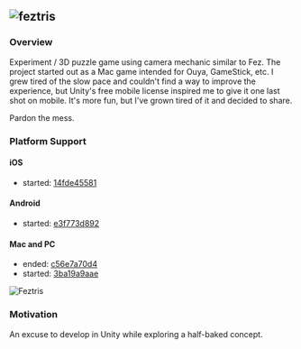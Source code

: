 ![feztris](https://raw.github.com/chadpaulson/feztris/master/Assets/splash.png)
---

### Overview

Experiment / 3D puzzle game using camera mechanic similar to Fez.  The project started out as a Mac game intended for Ouya, GameStick, etc. I grew tired of the slow pace and couldn't find a way to improve the experience, but Unity's free mobile license inspired me to give it one last shot on mobile.  It's more fun, but I've grown tired of it and decided to share.

Pardon the mess.


### Platform Support


#### iOS

* started: [14fde45581](https://github.com/chadpaulson/feztris/commit/14fde455818033f64e85c99413df3685cb8f930b)

#### Android

* started: [e3f773d892](https://github.com/chadpaulson/feztris/commit/e3f773d8924d7e3c11decf56ffcbae41a4bb47f8)

#### Mac and PC

* ended: [c56e7a70d4](https://github.com/chadpaulson/feztris/commit/c56e7a70d4d7b3fb63244f460e725697e7a8e4ac)
* started: [3ba19a9aae](https://github.com/chadpaulson/feztris/commit/3ba19a9aae7fb2a1272828b7c25a1ed347676b2a)


![Feztris](http://i.imgur.com/eOepV8Q.jpg "Feztris running on Kindle Fire")


### Motivation

An excuse to develop in Unity while exploring a half-baked concept.
